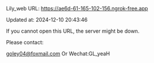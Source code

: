 Lily_web URL: https://ae6d-61-165-102-156.ngrok-free.app

Updated at: 2024-12-10 20:43:46

If you cannot open this URL, the server might be down.

Please contact: 

goley04@foxmail.com Or Wechat:GL_yeaH